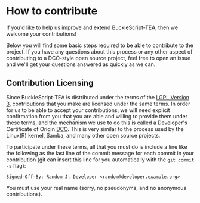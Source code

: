 # How to contribute

If you'd like to help us improve and extend BuckleScript-TEA, then we welcome your contributions!

Below you will find some basic steps required to be able to contribute to the project. If you have any questions about this process or any other aspect of contributing to a DCO-style open source project, feel free to open an issue and we'll get your questions answered as quickly as we can.

## Contribution Licensing

Since BuckleScript-TEA is distributed under the terms of the [LGPL Version 3](LICENSE), contributions that you make are licensed under the same terms. In order for us to be able to accept your contributions, we will need explicit confirmation from you that you are able and willing to provide them under these terms, and the mechanism we use to do this is called a Developer's Certificate of Origin [DCO](DCO.md). This is very similar to the process used by the Linux(R) kernel, Samba, and many other open source projects.

To participate under these terms, all that you must do is include a line like the following as the last line of the commit message for each commit in your contribution (git can insert this line for you automatically with the `git commit -s` flag):

```
Signed-Off-By: Random J. Developer <random@developer.example.org>
```

You must use your real name (sorry, no pseudonyms, and no anonymous contributions).
